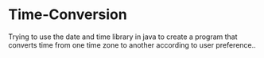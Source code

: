# Time-Conversion
Trying to use the date and time library in java to create a program that converts time from one time zone to another according to user preference..
